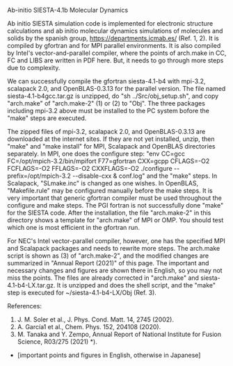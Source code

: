 Ab-initio SIESTA-4.1b Molecular Dynamics

  Ab initio SIESTA simulation code is implemented for electronic structure calculations and ab initio 
molecular dynamics simulations of molecules and solids by the spanish group, https://departments.icmab.es/ 
(Ref. 1, 2). It is compiled by gfortran and for MPI parallel environments. 
It is also compiled by Intel's vector-and-parallel compiler, where the points of arch.make in CC, FC and LIBS 
are written in PDF here. But, it needs to go through more steps due to complexity.

  We can successfully compile the gfortran siesta-4.1-b4 with mpi-3.2, scalapack 2.0, and OpenBLAS-0.3.13 for 
the parallel version. The file named siesta-4.1-b4gcc.tar.gz is unzipped, do "sh ../Src/obj_setup.sh", 
and copy "arch.make" of "arch.make-2" (1) or (2) to "Obj". The three packages including mpi-3.2 above 
must be installed to the PC system bofore the "make" steps are executed. 

The zipped files of mpi-3.2, scalapack 2.0, and OpenBLAS-0.3.13 are downloaded at the internet sites.
If they are not yet installed, unzip, then "make" and "make install" for MPI, Scalapack and OpenBLAS 
directories separately.
In MPI, one does the configure step: "env CC=gcc FC=/opt/mpich-3.2/bin/mpifort F77=gfortran CXX=gcpp 
CFLAGS=-O2 FCFLAGS=-O2 FFLAGS=-O2 CXXFLAGS=-O2 ./configure --prefix=/opt/mpich-3.2 --disable-cxx & conf.log"
and the "make" steps. In Scalapack, "SLmake.inc" is changed as one wishes.
In OpenBLAS, "Makefile.rule" may be configured manually before the make steps. 
It is very important that generic gfortran compiler must be used throughout the configure and make 
steps. The PGI fortran is not successfully done "make" for the SIESTA code. 
After the installation, the file "arch.make-2" in this directory shows a template for "arch.make" 
of MPI or OMP. You should test which one is most efficient in the gfortran run. 

For NEC's Intel vector-parallel compiler, however, one has the specified MPI and Scalapack packages 
and needs to rewrite more steps. The arch.make script is shown as (3) of "arch.make-2", and 
the modified changes are summarized in "Annual Report (2021)" of this page. The important and
necessary changes and figures are shown there in English, so you may not miss the points. 
The files are already corrected in "arch.make" and siesta-4.1-b4-LX.tar.gz.
It is unzipped and does the shell script, and the "make" step is executed for ~/siesta-4.1-b4-LX/Obj (Ref. 3).

References:

1. J. M. Soler et al., J. Phys. Cond. Matt. 14, 2745 (2002).
2. A. García1 et al., Chem. Phys. 152, 204108 (2020). 
3. M. Tanaka and Y. Zempo, Annual Report of National Institute for Fusion Science, R03/275 (2021) *). 
* [important points and figures in English, otherwise in Japanese]

